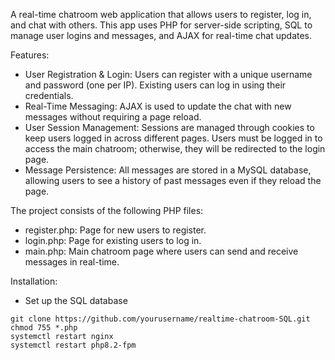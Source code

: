A real-time chatroom web application that allows users to register, log in, and chat with others. This app uses PHP for server-side scripting, SQL to manage user logins and messages, and AJAX for real-time chat updates.

Features:
- User Registration & Login: Users can register with a unique username and password (one per IP). Existing users can log in using their credentials.
- Real-Time Messaging: AJAX is used to update the chat with new messages without requiring a page reload.
- User Session Management: Sessions are managed through cookies to keep users logged in across different pages. Users must be logged in to access the main chatroom; otherwise, they will be redirected to the login page.
- Message Persistence: All messages are stored in a MySQL database, allowing users to see a history of past messages even if they reload the page.

The project consists of the following PHP files:

- register.php: Page for new users to register.
- login.php: Page for existing users to log in.
- main.php: Main chatroom page where users can send and receive messages in real-time.

Installation:

- Set up the SQL database
```
git clone https://github.com/yourusername/realtime-chatroom-SQL.git
chmod 755 *.php
systemctl restart nginx
systemctl restart php8.2-fpm
```

